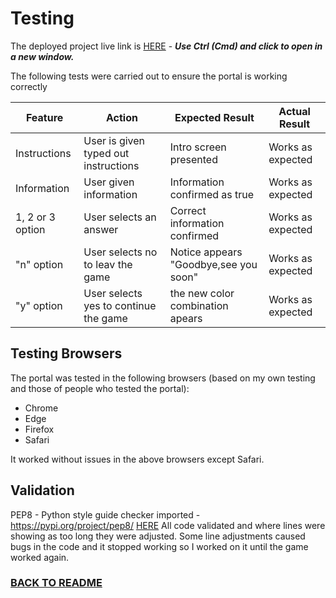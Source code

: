 
# Testing

The deployed project live link is [HERE](https://guess-colors-499273fe225a.herokuapp.com/) - ***Use Ctrl (Cmd) and click to open in a new window.*** 


The following tests were carried out to ensure the portal is working correctly

| **Feature**   | **Action**                    | **Expected Result**          | **Actual Result** |
| ------------- | ----------------------------- | ---------------------------- | ----------------- |
| Instructions | User is given typed out instructions | Intro screen presented | Works as expected |
| Information | User given information | Information confirmed as true | Works as expected |
| 1, 2 or 3 option | User selects an answer | Correct information confirmed | Works as expected |
| "n" option  | User selects no to leav the game | Notice appears "Goodbye,see you soon" | Works as expected |
| "y" option  | User selects yes to continue the game | the new color combination apears | Works as expected |

## Testing Browsers
The portal was tested in the following browsers (based on my own testing and those of people who tested the portal):

- Chrome 
- Edge
- Firefox
- Safari 

It worked without issues in the above browsers except Safari. 

## Validation

PEP8 - Python style guide checker imported - https://pypi.org/project/pep8/ [HERE](assets/video/Pep8.mov)
All code validated and where lines were showing as too long they were adjusted. Some line adjustments caused bugs in the code and it stopped working so I worked on it until the game worked again.



### [BACK TO README](README.md)

